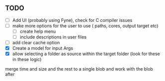 ## TODO

  - [ ] Add UI (probably using Fyne), check for C compiler issues
  - [ ] make more options for the user to use ( paths, cores, output target etc)
    - [ ] create help menu
    - [ ] include descriptions in user files
  - [ ] add clear cache option
  - [x] Create a model for input Args
  - [x] allow selecting a folder as source within the target folder (look for these in these logic)

  merge time and size and the rest to a single blob and work with the blob after
